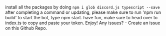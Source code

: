 install all the packages by doing
`npm i glob discord.js typescript --save`
after completing a command or updating, please make sure to run 'npm run build'
to start the bot, type npm start.
have fun, make sure to head over to index.ts to copy and paste your token. Enjoy!
Any issues? - Create an issue on this Github Repo.
